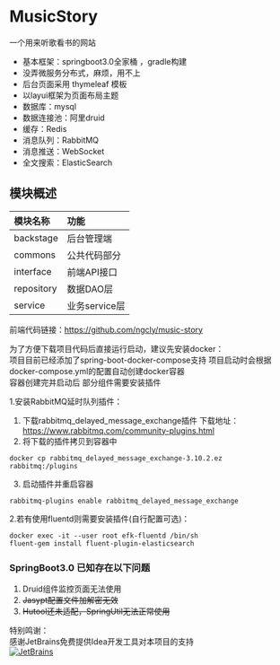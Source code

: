# MusicStory
一个用来听歌看书的网站   
- 基本框架：springboot3.0全家桶 ，gradle构建  
- 没弄微服务分布式，麻烦，用不上
- 后台页面采用 thymeleaf 模板   
- 以layui框架为页面布局主题   
- 数据库：mysql
- 数据连接池：阿里druid   
- 缓存：Redis  
- 消息队列：RabbitMQ   
- 消息推送：WebSocket  
- 全文搜索：ElasticSearch

## 模块概述

| 模块名称 | 功能 |
|:--|:--|
| backstage | 后台管理端 |
| commons | 公共代码部分 |
| interface | 前端API接口 |
| repository | 数据DAO层 |
| service | 业务service层 |

前端代码链接：https://github.com/ngcly/music-story  

为了方便下载项目代码后直接运行启动，建议先安装docker：   
项目目前已经添加了spring-boot-docker-compose支持
项目启动时会根据docker-compose.yml的配置自动创建docker容器  
容器创建完并启动后 部分组件需要安装插件

 1.安装RabbitMQ延时队列插件： 
   1. 下载rabbitmq_delayed_message_exchange插件 下载地址：https://www.rabbitmq.com/community-plugins.html
   2. 将下载的插件拷贝到容器中
   ```
   docker cp rabbitmq_delayed_message_exchange-3.10.2.ez  rabbitmq:/plugins
   ```  
   3. 启动插件并重启容器
   ```
   rabbitmq-plugins enable rabbitmq_delayed_message_exchange
   ```
2.若有使用fluentd则需要安装插件(自行配置可选)：
  ```
  docker exec -it --user root efk-fluentd /bin/sh
  fluent-gem install fluent-plugin-elasticsearch
  ```

### SpringBoot3.0 已知存在以下问题
1. Druid组件监控页面无法使用
2. ~~Jasypt配置文件加解密无效~~
3. ~~Hutool还未适配，SpringUtil无法正常使用~~

特别鸣谢：  
感谢JetBrains免费提供Idea开发工具对本项目的支持  
[![JetBrains](jetbrains.svg "jetbrains")](https://www.jetbrains.com/?from=MusicStory)